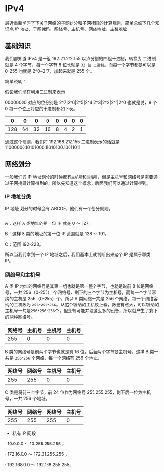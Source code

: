# IPv4

最近重新学习了下关于网络的子网划分和子网掩码的计算规则，简单总结下几个知识点 IP 地址、子网掩码、网络号、主机号、网络地址、主机地址

## 基础知识

我们都知道 IPv4 是一组 192.21.212.155 以点分割的四组十进制，转换为 二进制就是 4 个字节，每一个字节 8 位也就是 `32 位 二进制`。而每一个字节都是可以是 0-255 也就是 2^0~2^7，加起来就是 255 个。

简单说明：

假设我们现在利用二进制来表示

00000000 对应的位分别是 2^7|2^6|2^5|2^4|2^3|2^2|2^1|2^0 也就是说，8 个 0 每一个位上对应的十进制都如下表。

| 0   | 0   | 0   | 0   | 0   | 0   | 0   | 0   |
| --- | --- | --- | --- | --- | --- | --- | --- |
| 128 | 64  | 32  | 16  | 8   | 4   | 2   | 1   |

通过这个规则，我们将 192.168.212.155 二进制表示的话就是 11000000.10101000.11010100.10011011

## 网络划分

一般我们的 IP 地址划分的时候都有`主机号`和`网络号`，但是主机号和网络号是需要通过子网掩码计算得到的。所以先知道这个概念，后面我们可以通过计算得到。

### IP 地址分类

IP 地址 划分的时候会有 ABCDE，他们有一个划分规则。

<img :src="$withBase('/assets/images/network/IP_type.png')">

A：这样 A 类地址的第一位 IP 就是 0 ～ 127。

B：这样 B 类的地址的第一位 IP 范围就是 128 ～ 191。

C：范围 192-223。

所以当我们拿到一个 IP 地址之后，我们基本上就判断出来这个 IP 是属于哪类 IP。

### 网络号和主机号

A 类 IP 地址的网络号是其第一组也就是第一整个字节，也就是说前 8 位是网络号，一共 256（0-255） 个网络号，剩下的三个字节为主机号，而每一个字节容纳的主机是 256（0-255）个，所以 A 类网络一共是 256 个网络，每一个网络容纳的主机数为 `256*256*256`。从这个容纳的主机数上看，数量有点大，可以容纳的主机号一共是`256*256*256`个，但是有可能并没这么多的设备，所以就产生了剩下的两种网络号。

| 网络号 | 主机号 | 主机号 | 主机号 |
| ------ | ------ | ------ | ------ |
| 255    | 0      | 0      | 0      |

B 类的网络号是前两个字节也就是前 16 位，后面两个字节是主机号，这样 B 类一共是 `256*256` 个网络，每一个网络有 256 个地址。

| 网络号 | 网络号 | 主机号 | 主机号 |
| ------ | ------ | ------ | ------ |
| 255    | 255    | 0      | 0      |

C 类是将前三个字节，前 24 位作为网络号 255.255.255，剩下后一位为主机号，一共 256 个地址。

| 网络号 | 网络号 | 网络号 | 主机号 |
| ------ | ------ | ------ | ------ |
| 255    | 255    | 255    | 0      |

- 私有 IP 网段

· 10.0.0.0 ～ 10.255.255.255；

· 172.16.0.0 ～ 172.31.255.255；

· 192.168.0.0 ～ 192.168.255.255。